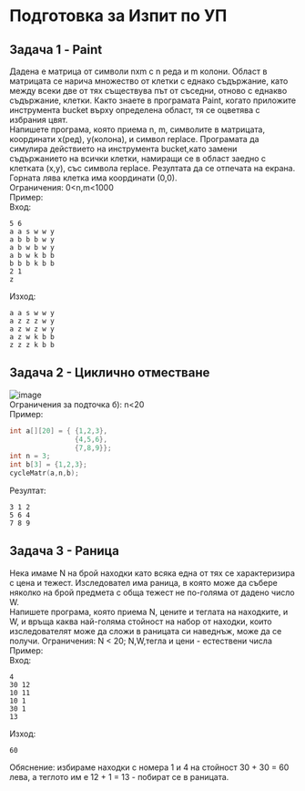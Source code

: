 # Подготовка за Изпит по УП

## Задача 1 - Paint
Дадена е матрица от символи nxm с n реда и m колони. Област в матрицата се нарича множество от клетки с еднако съдържание, като между всеки две от тях съществува път от
съседни, отново с еднакво съдържание, клетки. Както знаете в програмата Paint, когато приложите инструмента bucket върху определена област, тя се оцветява с избрания цвят.  
Напишете програма, която приема n, m, символите в матрицата, координати x(ред), y(колона), и символ replace.
Програмата да симулира действието на инструмента bucket,като замени
съдържанието на всички клетки, намиращи се в област заедно с клетката (x,y), със символа replace.
Резултата да се отпечата на екрана. Горната лява клетка има координати (0,0).  
Ограничения:
0<n,m<1000  
Пример:  
Вход:  
```text
5 6
a a s w w y
a b b b w y
a b w b w y
a b w k b b
b b b k b b
2 1
z
```
Изход: 
```
a a s w w y
a z z z w y
a z w z w y
a z w k b b
z z z k b b
```

## Задача 2 - Циклично отместване
![image](https://user-images.githubusercontent.com/107109124/211842781-dce05c1a-f776-43b6-990e-f3b1579cd485.png)  
Ограничения за подточка б): n<20  
Пример:  
```cpp
int a[][20] = { {1,2,3},
                {4,5,6},
                {7,8,9}};
int n = 3;
int b[3] = {1,2,3};
cycleMatr(a,n,b);
```
Резултат:
```
3 1 2
5 6 4
7 8 9
```

## Задача 3 - Раница
Нека имаме N на брой находки като всяка една от тях се характеризира с цена и тежест.
Изследовател има раница, в която може да събере няколко на брой предмета с обща тежест не по-голяма от дадено число W.  
Напишете програма, която приема N, цените и теглата на находките, и W, и връща каква най-голяма стойност на набор от находки, които изследователят може да сложи в раницата си наведнъж, може да се получи.
Ограничения: N < 20; N,W,тегла и цени - естествени числа  
Пример:  
Вход:
```
4
30 12
10 11
10 1
30 1
13
```
Изход:
```
60
```
Обяснение: избираме находки с номера 1 и 4 на стойност 30 + 30 = 60 лева, а теглото им е 12 + 1 = 13 - побират се в раницата.
